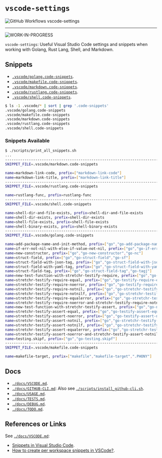 # `vscode-settings`

![GitHub Workflows vscode-settings](https://github.com/banaio/vscode-settings/workflows/vscode-settings/badge.svg)

---

![WORK-IN-PROGRESS](https://img.shields.io/badge/vscode--settings-WORK--IN--PROGRESS-red?style=for-the-badge&logo=visual-studio-code&maxAge=604800&cacheSeconds=604800)

`vscode-settings`: Useful Visual Studio Code settings and snippets when working with Golang, Rust Lang, Shell, and Markdown.

## Snippets

* [`.vscode/golang.code-snippets`](.vscode/golang.code-snippets).
* [`.vscode/makefile.code-snippets`](.vscode/makefile.code-snippets).
* [`.vscode/markdown.code-snippets`](.vscode/markdown.code-snippets).
* [`.vscode/rustlang.code-snippets`](.vscode/rustlang.code-snippets).
* [`.vscode/shell.code-snippets`](.vscode/shell.code-snippets).

```sh
$ ls -1 .vscode/* | sort | grep '.code-snippets'
.vscode/golang.code-snippets
.vscode/makefile.code-snippets
.vscode/markdown.code-snippets
.vscode/rustlang.code-snippets
.vscode/shell.code-snippets
```

### Snippets Available

```sh
$ ./scripts/print_all_snippets.sh
...
---------------------------------------------------------------------------------------------------------------------------------------------------------------
SNIPPET_FILE=.vscode/markdown.code-snippets

name=markdown-link-code, prefix=["markdown-link-code"]
name=markdown-link-title, prefix=["markdown-link-title"]
---------------------------------------------------------------------------------------------------------------------------------------------------------------
SNIPPET_FILE=.vscode/rustlang.code-snippets

name=rustlang-func, prefix=rustlang-func
---------------------------------------------------------------------------------------------------------------------------------------------------------------
SNIPPET_FILE=.vscode/shell.code-snippets

name=shell-dir-and-file-exists, prefix=shell-dir-and-file-exists
name=shell-dir-exists, prefix=shell-dir-exists
name=shell-file-exists, prefix=shell-file-exists
name=shell-binary-exists, prefix=shell-binary-exists
---------------------------------------------------------------------------------------------------------------------------------------------------------------
SNIPPET_FILE=.vscode/golang.code-snippets

name=add-package-name-and-init-method, prefix=["go","go-add-package-name-and-init-method","go-apbaim"]
name=if-err-not-nil-with-else-if-value-not-nil, prefix=["go","go-if-err-not-nil-with-else-if-value-not-nil","go-giennweivnn"]
name=new-constructor, prefix=["go","go-new-constructor","go-nc"]
name=struct-field, prefix=["go","go-struct-field","go-sf"]
name=struct-field-with-json-tag, prefix=["go","go-struct-field-with-json-tag","go-sfj"]
name=struct-field-with-yaml-tag, prefix=["go","go-struct-field-with-yaml-tag","go-sfy"]
name=struct-field-tag, prefix=["go","go-struct-field-tag","go-tagj"]
name=new-test-function-with-stretchr-testify-require, prefix=["go","go-new-test-function-with-stretchr-testify-require"]
name=stretchr-testify-require-equal, prefix=["go","go-testify-require-equal"]
name=stretchr-testify-require-noerror, prefix=["go","go-testify-require-noerror"]
name=stretchr-testify-require-notnil, prefix=["go","go-stretchr-testify-require-notnil"]
name=stretchr-testify-require-notnilf, prefix=["go","go-stretchr-testify-require-notnilf"]
name=stretchr-testify-require-equalerror, prefix=["go","go-stretchr-testify-require-equalerror"]
name=stretchr-testify-require-noerror-and-stretchr-testify-require-notnil, prefix=["go","go-stretchr-testify-require-noerror-and-stretchr-testify-require-notnil"]
name=new-test-function-with-stretchr-testify-assert, prefix=["go","go-new-test-function-with-stretchr-testify-assert"]
name=stretchr-testify-assert-equal, prefix=["go","go-testify-assert-equal"]
name=stretchr-testify-assert-noerror, prefix=["go","go-testify-assert-noerror"]
name=stretchr-testify-assert-notnil, prefix=["go","go-stretchr-testify-assert-notnil"]
name=stretchr-testify-assert-notnilf, prefix=["go","go-stretchr-testify-assert-notnilf"]
name=stretchr-testify-assert-equalerror, prefix=["go","go-stretchr-testify-assert-equalerror"]
name=stretchr-testify-assert-noerror-and-stretchr-testify-assert-notnil, prefix=["go","go-stretchr-testify-assert-noerror-and-stretchr-testify-assert-notnil"]
name=testing.skipf, prefix=["go","go-testing.skipf"]
---------------------------------------------------------------------------------------------------------------------------------------------------------------
SNIPPET_FILE=.vscode/makefile.code-snippets

name=makefile-target, prefix=["makefile","makefile-target",".PHONY"]
````

## Docs

* [`./docs/VSCODE.md`](./docs/VSCODE.md).
* [`./docs/GITHUB-CLI.md`](./docs/GITHUB-CLI.md): Also see [`./scripts/install_github-cli.sh`](./scripts/install_github-cli.sh).
* [`./docs/USAGE.md`](./docs/USAGE.md).
* [`./docs/TESTS.md`](./docs/TESTS.md).
* [`./docs/DEBUG.md`](./docs/DEBUG.md).
* [`./docs/TODO.md`](./docs/TODO.md).

## References or Links

See [`./docs/VSCODE.md`](./docs/VSCODE.md):

* [Snippets in Visual Studio Code](https://code.visualstudio.com/docs/editor/userdefinedsnippets).
* [How to create per workspace snippets in VSCode?](https://stackoverflow.com/questions/44312494/how-to-create-per-workspace-snippets-in-vscode).
